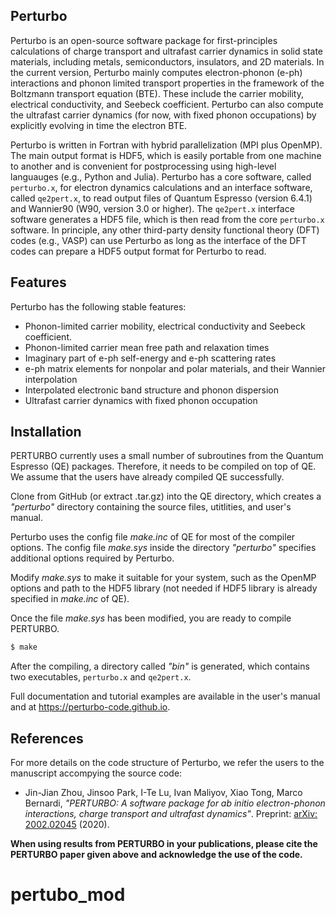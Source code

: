 ## Perturbo

Perturbo is an open-source software package for first-principles calculations of charge transport and ultrafast carrier dynamics in solid state materials, including metals, semiconductors, insulators, and 2D materials. In the current version, Perturbo mainly computes electron-phonon (e-ph) interactions and phonon limited transport properties in the framework of the Boltzmann transport equation (BTE). These include the carrier mobility, electrical conductivity, and Seebeck coefficient. Perturbo can also compute the ultrafast carrier dynamics (for now, with fixed phonon occupations) by explicitly evolving in time the electron BTE. 


Perturbo is written in Fortran with hybrid parallelization (MPI plus OpenMP). The main output format is HDF5, which is easily portable from one machine to another and is convenient for postprocessing using high-level languauges (e.g., Python and Julia).  Perturbo has a core software, called `perturbo.x`, for electron dynamics calculations and an interface software, called `qe2pert.x`, to read output files of Quantum Espresso (version 6.4.1) and Wannier90 (W90, version 3.0 or higher). The `qe2pert.x` interface software generates a HDF5 file, which is then read from the core `perturbo.x` software. In principle, any other third-party density functional theory (DFT) codes (e.g., VASP) can use Perturbo as long as the interface of the DFT codes can prepare a HDF5 output format for Perturbo to read.


## Features

Perturbo has the following stable features:

* Phonon-limited carrier mobility, electrical conductivity and Seebeck coefficient. 
* Phonon-limited carrier mean free path and relaxation times
* Imaginary part of e-ph self-energy and e-ph scattering rates
* e-ph matrix elements for nonpolar and polar materials, and their Wannier interpolation
* Interpolated electronic band structure and phonon dispersion
* Ultrafast carrier dynamics with fixed phonon occupation


## Installation

PERTURBO currently uses a small number of subroutines from the Quantum Espresso (QE) packages. Therefore, it needs to be compiled on top of QE. We assume that the users have already compiled QE successfully.

Clone from GitHub (or extract .tar.gz) into the QE directory, which creates a _"perturbo"_ directory containing the source files, utitlities, and user's manual. 

Perturbo uses the config file _make.inc_ of QE for most of the compiler options. 
The config file _make.sys_ inside the directory _"perturbo"_ specifies additional options required by Perturbo. 

Modify _make.sys_ to make it suitable for your system, such as the OpenMP options and path to the HDF5 library (not needed if HDF5 library is already specified in _make.inc_ of QE).

Once the file _make.sys_ has been modified, you are ready to compile PERTURBO.

```bash
$ make
```

After the compiling, a directory called _"bin"_ is generated, which contains two executables, `perturbo.x` and `qe2pert.x`.



Full documentation and tutorial examples are available in the user's manual and at <https://perturbo-code.github.io>.



## References

For more details on the code structure of Perturbo, we refer the users to the manuscript accompying the source code: 

- Jin-Jian Zhou, Jinsoo Park, I-Te Lu, Ivan Maliyov, Xiao Tong, Marco Bernardi, <i>"PERTURBO: A software package for ab initio electron-phonon interactions, charge transport and ultrafast dynamics"</i>. Preprint: <a href="https://arxiv.org/abs/2002.02045" target="_blank"> arXiv: 2002.02045</a> (2020).

**When using results from PERTURBO in your publications, please cite the PERTURBO paper given above and acknowledge the use of the code.**
# pertubo_mod
